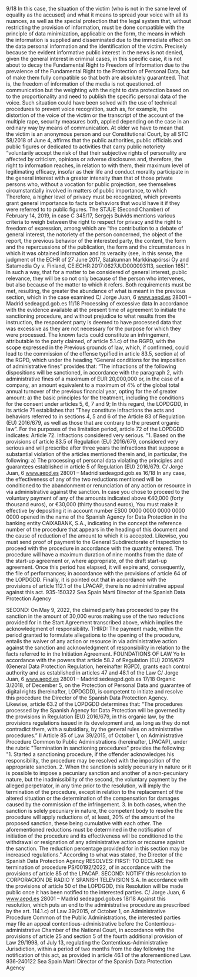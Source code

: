 9/18
In this case, the situation of the victim (who is not in the
same level of equality as the accused) and what it means to spread your voice with
all its nuances, as well as the special protection that the
legal system that, without restricting the provision of information, must be done
compatible with the principle of data minimization, applicable on the form, the
means in which the information is supplied and disseminated due to the immediate effect on the data
personal information and the identification of the victim.
Precisely because the evident informative public interest in the news is not denied,
given the general interest in criminal cases, in this specific case, it is not about
to decay the Fundamental Right to Freedom of Information due to the prevalence
of the Fundamental Right to the Protection of Personal Data, but of
make them fully compatible so that both are absolutely
guaranteed. That is, the freedom of information of the media is not questioned.
of communication but the weighting with the right to data protection based on
to the proportionality and need to publish the specific personal data of the voice. Such
situation could have been solved with the use of technical procedures to
prevent voice recognition, such as, for example, the distortion of the voice of
the victim or the transcript of the account of the multiple rape, security measures
both, applied depending on the case in an ordinary way by means of
communication.
At older we have to mean that the victim is an anonymous person and our
Constitutional Court, by all STC 58/2018 of June 4, affirms that the
public authorities, public officials and public figures or dedicated to
activities that carry public notoriety “voluntarily accept the risk of
that their subjective rights of personality are affected by criticism, opinions
or adverse disclosures and, therefore, the right to information reaches, in relation to
with them, their maximum level of legitimating efficacy, insofar as their life and conduct
morality participate in the general interest with a greater intensity than that of those
private persons who, without a vocation for public projection, see themselves
circumstantially involved in matters of public importance, to which
Therefore, a higher level of privacy must be recognized, which prevents
grant general importance to facts or behaviors that would have it if they were referred to
to public figures.
The STJUE (Second Chamber) of February 14, 2019, in case C 345/17, Sergejs
Buivids mentions various criteria to weigh between the right to respect for
privacy and the right to freedom of expression, among which are “the
contribution to a debate of general interest, the notoriety of the person concerned, the
object of the report, the previous behavior of the interested party, the content, the form and
the repercussions of the publication, the form and the circumstances in which it was obtained
information and its veracity (see, in this sense, the judgment of the ECHR of 27
June 2017, Satakunnan Markkinapörssi Oy and Satamedia Oy v. Finland,
CE:ECHR:2017:0627JUD000093113, section 165)”.
In such a way, that for a matter to be considered of general interest,
public relevance, they will be so not only because of the person who intervenes, but also because of the
matter to which it refers. Both requirements must be met, resulting, the greater the
abundance of what is meant in the previous section, which in the case examined
C/ Jorge Juan, 6 www.aepd.es
28001 – Madrid sedeagpd.gob.es
11/18
Processing of excessive data
In accordance with the evidence available at the present time of
agreement to initiate the sanctioning procedure, and without prejudice to what results from the
instruction, the respondent party is deemed to have processed data that was excessive
as they are not necessary for the purpose for which they were processed.
The known facts could constitute an infringement, attributable to the party
claimed, of article 5.1.c) of the RGPD, with the scope expressed in the
Previous grounds of law, which, if confirmed, could lead to the
commission of the offense typified in article 83.5, section a) of the RGPD, which under
the heading “General conditions for the imposition of administrative fines”
provides that:
“The infractions of the following dispositions will be sanctioned, in accordance with the
paragraph 2, with administrative fines of a maximum of EUR 20,000,000 or,
in the case of a company, an amount equivalent to a maximum of 4% of the
global total annual turnover of the previous financial year, opting for the
of greater amount:
a) the basic principles for the treatment, including the conditions for the
consent under articles 5, 6, 7 and 9;
In this regard, the LOPDGDD, in its article 71 establishes that "They constitute
infractions the acts and behaviors referred to in sections 4, 5 and 6 of the
Article 83 of Regulation (EU) 2016/679, as well as those that are contrary to the
present organic law”.
For the purposes of the limitation period, article 72 of the LOPDGDD indicates:
Article 72. Infractions considered very serious.
"1. Based on the provisions of article 83.5 of Regulation (EU) 2016/679,
considered very serious and will prescribe after three years the infractions that suppose
a substantial violation of the articles mentioned therein and, in particular, the
following:
a) The processing of personal data violating the principles and guarantees
established in article 5 of Regulation (EU) 2016/679.
C/ Jorge Juan, 6 www.aepd.es
28001 – Madrid sedeagpd.gob.es
16/18
In any case, the effectiveness of any of the two reductions mentioned will be
conditioned to the abandonment or renunciation of any action or resource in via
administrative against the sanction.
In case you chose to proceed to the voluntary payment of any of the amounts
indicated above €40,000 (forty thousand euros), or €30,000 (thirty thousand euros),
You must make it effective by depositing it in account number ES00 0000 0000 0000
0000 0000 opened in the name of the Spanish Agency for Data Protection in the
banking entity CAIXABANK, S.A., indicating in the concept the reference number
of the procedure that appears in the heading of this document and the cause of
reduction of the amount to which it is accepted.
Likewise, you must send proof of payment to the General Subdirectorate of
Inspection to proceed with the procedure in accordance with the quantity
entered.
The procedure will have a maximum duration of nine months from the
date of the start-up agreement or, where appropriate, of the draft start-up agreement.
Once this period has elapsed, it will expire and, consequently, the file of
performances; in accordance with the provisions of article 64 of the LOPDGDD.
Finally, it is pointed out that in accordance with the provisions of article 112.1 of the
LPACAP, there is no administrative appeal against this act.
935-150322
Sea Spain Marti
Director of the Spanish Data Protection Agency
>>
SECOND: On May 9, 2022, the claimed party has proceeded to pay
the sanction in the amount of 30,000 euros making use of the two reductions
provided for in the Start Agreement transcribed above, which implies the
acknowledgment of responsibility.
THIRD: The payment made, within the period granted to formulate allegations to
the opening of the procedure, entails the waiver of any action or resource in via
administrative action against the sanction and acknowledgment of responsibility in relation to
the facts referred to in the Initiation Agreement.
FOUNDATIONS OF LAW
Yo
In accordance with the powers that article 58.2 of Regulation (EU) 2016/679
(General Data Protection Regulation, hereinafter RGPD), grants each
control authority and as established in articles 47 and 48.1 of the Law
C/ Jorge Juan, 6 www.aepd.es
28001 – Madrid sedeagpd.gob.es
17/18
Organic 3/2018, of December 5, on the Protection of Personal Data and guarantee of
digital rights (hereinafter, LOPDGDD), is competent to initiate and resolve
this procedure the Director of the Spanish Data Protection Agency.
Likewise, article 63.2 of the LOPDGDD determines that: “The procedures
processed by the Spanish Agency for Data Protection will be governed by the provisions
in Regulation (EU) 2016/679, in this organic law, by the provisions
regulations issued in its development and, as long as they do not contradict them, with a
subsidiary, by the general rules on administrative procedures.”
II
Article 85 of Law 39/2015, of October 1, on Administrative Procedure
Common to Public Administrations (hereinafter, LPACAP), under the rubric
"Termination in sanctioning procedures" provides the following:
"1. Started a sanctioning procedure, if the offender acknowledges his responsibility,
the procedure may be resolved with the imposition of the appropriate sanction.
2. When the sanction is solely pecuniary in nature or it is possible to impose a
pecuniary sanction and another of a non-pecuniary nature, but the
inadmissibility of the second, the voluntary payment by the alleged perpetrator, in
any time prior to the resolution, will imply the termination of the procedure,
except in relation to the replacement of the altered situation or the determination of the
compensation for damages caused by the commission of the infringement.
3. In both cases, when the sanction is solely pecuniary in nature, the
competent body to resolve the procedure will apply reductions of, at least,
20% of the amount of the proposed sanction, these being cumulative with each other.
The aforementioned reductions must be determined in the notification of initiation
of the procedure and its effectiveness will be conditioned to the withdrawal or resignation of
any administrative action or recourse against the sanction.
The reduction percentage provided for in this section may be increased
regulations."
According to what was stated,
the Director of the Spanish Data Protection Agency RESOLVES:
FIRST: TO DECLARE the termination of procedure PS/00192/2022, of
in accordance with the provisions of article 85 of the LPACAP.
SECOND: NOTIFY this resolution to CORPORACIÓN DE RADIO Y
SPANISH TELEVISION S.A.
In accordance with the provisions of article 50 of the LOPDGDD, this
Resolution will be made public once it has been notified to the interested parties.
C/ Jorge Juan, 6 www.aepd.es
28001 – Madrid sedeagpd.gob.es
18/18
Against this resolution, which puts an end to the administrative procedure as prescribed by
the art. 114.1.c) of Law 39/2015, of October 1, on Administrative Procedure
Common of the Public Administrations, the interested parties may file an appeal
contentious-administrative before the Contentious-administrative Chamber of the
National Court, in accordance with the provisions of article 25 and section 5 of
the fourth additional provision of Law 29/1998, of July 13, regulating the
Contentious-Administrative Jurisdiction, within a period of two months from the
day following the notification of this act, as provided in article 46.1 of the
aforementioned Law.
936-240122
Sea Spain Marti
Director of the Spanish Data Protection Agency
